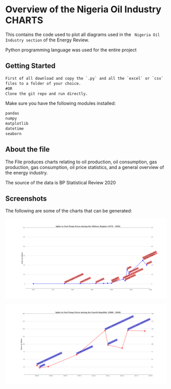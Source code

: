 # Overview of the Nigeria Oil Industry CHARTS

This contains the code used to plot all diagrams used in the ` Nigeria Oil Industry section` of the Energy Review.

Python programming language was used for the entire project

## Getting Started

```
First of all download and copy the `.py` and all the `excel` or `csv` files to a folder of your choice.
#OR
Clone the git repo and run directly.
```
Make sure you have the following modules installed:
```
pandas
numpy
matplotlib
datetime
seaborn
```

## About the file

The File produces charts relating to oil production, oil consumption, gas production, gas consumption, oil price statistics, and a general overview of the energy industry.

The source of the data is BP Statistical Review 2020

## Screenshots

The following are some of the charts that can be generated:

![screenshot](charts/3.1.png)

![screenshot](charts/3.2.png)

